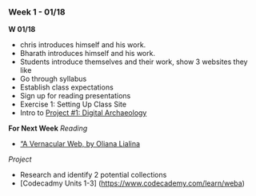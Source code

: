 ### Week 1 - 01/18
**W 01/18**
* chris introduces himself and his work.
* Bharath introduces himself and his work.
* Students introduce themselves and their work, show 3 websites they like
* Go through syllabus
* Establish class expectations
* Sign up for reading presentations
* Exercise 1: Setting Up Class Site
* Intro to [Project #1: Digital Archaeology](../project1/)

**For Next Week**
_Reading_
* [“A Vernacular Web, by Oliana Lialina](../../library/1-vernacular-web/description.md)

_Project_
* Research and identify 2 potential collections
* [Codecadmy Units 1-3] (https://www.codecademy.com/learn/weba)
